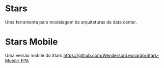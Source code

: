 # Stars

Uma ferramenta para modelagem de arquiteturas de data center.





# Stars Mobile
Uma versão mobile do Stars
https://github.com/WendersonLeonardo/Stars-Mobile-FPA
